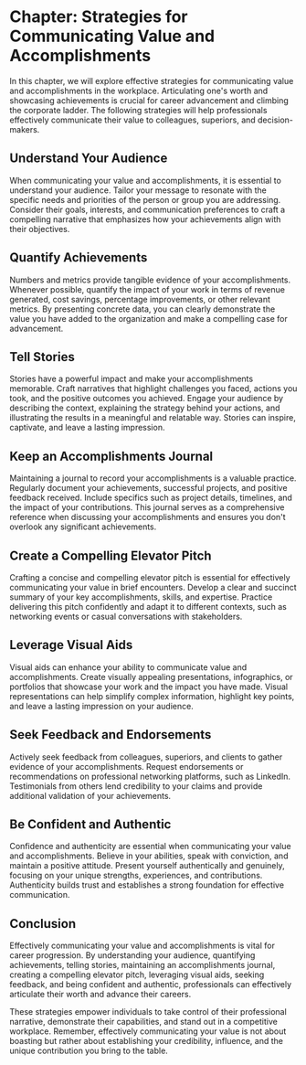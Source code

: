 Chapter: Strategies for Communicating Value and Accomplishments
===============================================================

In this chapter, we will explore effective strategies for communicating value and accomplishments in the workplace. Articulating one's worth and showcasing achievements is crucial for career advancement and climbing the corporate ladder. The following strategies will help professionals effectively communicate their value to colleagues, superiors, and decision-makers.

Understand Your Audience
------------------------

When communicating your value and accomplishments, it is essential to understand your audience. Tailor your message to resonate with the specific needs and priorities of the person or group you are addressing. Consider their goals, interests, and communication preferences to craft a compelling narrative that emphasizes how your achievements align with their objectives.

Quantify Achievements
---------------------

Numbers and metrics provide tangible evidence of your accomplishments. Whenever possible, quantify the impact of your work in terms of revenue generated, cost savings, percentage improvements, or other relevant metrics. By presenting concrete data, you can clearly demonstrate the value you have added to the organization and make a compelling case for advancement.

Tell Stories
------------

Stories have a powerful impact and make your accomplishments memorable. Craft narratives that highlight challenges you faced, actions you took, and the positive outcomes you achieved. Engage your audience by describing the context, explaining the strategy behind your actions, and illustrating the results in a meaningful and relatable way. Stories can inspire, captivate, and leave a lasting impression.

Keep an Accomplishments Journal
-------------------------------

Maintaining a journal to record your accomplishments is a valuable practice. Regularly document your achievements, successful projects, and positive feedback received. Include specifics such as project details, timelines, and the impact of your contributions. This journal serves as a comprehensive reference when discussing your accomplishments and ensures you don't overlook any significant achievements.

Create a Compelling Elevator Pitch
----------------------------------

Crafting a concise and compelling elevator pitch is essential for effectively communicating your value in brief encounters. Develop a clear and succinct summary of your key accomplishments, skills, and expertise. Practice delivering this pitch confidently and adapt it to different contexts, such as networking events or casual conversations with stakeholders.

Leverage Visual Aids
--------------------

Visual aids can enhance your ability to communicate value and accomplishments. Create visually appealing presentations, infographics, or portfolios that showcase your work and the impact you have made. Visual representations can help simplify complex information, highlight key points, and leave a lasting impression on your audience.

Seek Feedback and Endorsements
------------------------------

Actively seek feedback from colleagues, superiors, and clients to gather evidence of your accomplishments. Request endorsements or recommendations on professional networking platforms, such as LinkedIn. Testimonials from others lend credibility to your claims and provide additional validation of your achievements.

Be Confident and Authentic
--------------------------

Confidence and authenticity are essential when communicating your value and accomplishments. Believe in your abilities, speak with conviction, and maintain a positive attitude. Present yourself authentically and genuinely, focusing on your unique strengths, experiences, and contributions. Authenticity builds trust and establishes a strong foundation for effective communication.

Conclusion
----------

Effectively communicating your value and accomplishments is vital for career progression. By understanding your audience, quantifying achievements, telling stories, maintaining an accomplishments journal, creating a compelling elevator pitch, leveraging visual aids, seeking feedback, and being confident and authentic, professionals can effectively articulate their worth and advance their careers.

These strategies empower individuals to take control of their professional narrative, demonstrate their capabilities, and stand out in a competitive workplace. Remember, effectively communicating your value is not about boasting but rather about establishing your credibility, influence, and the unique contribution you bring to the table.
